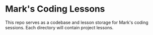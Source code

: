 # Mark's Coding Lessons
This repo serves as a codebase and lesson storage for Mark's coding sessions. Each directory will contain project lessons.
